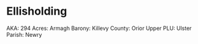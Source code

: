 # Ellisholding

AKA: 294
Acres: Armagh
Barony: Killevy
County: Orior Upper
PLU: Ulster
Parish: Newry